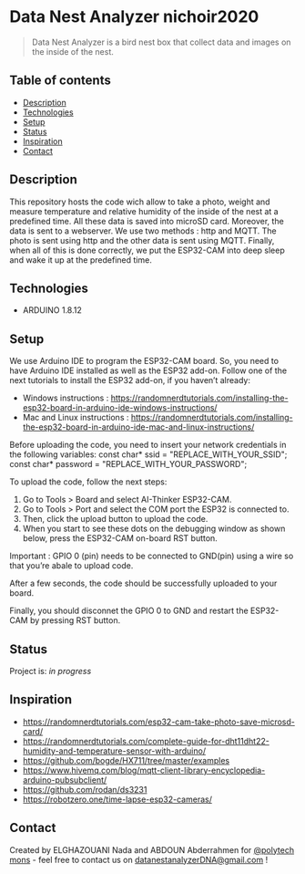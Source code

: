 # Data Nest Analyzer nichoir2020
> Data Nest Analyzer is a bird nest box that collect data and images on the inside of the nest.

## Table of contents
* [Description](#Description)
* [Technologies](#technologies)
* [Setup](#setup)
* [Status](#status)
* [Inspiration](#inspiration)
* [Contact](#contact)

## Description
This repository hosts the code wich allow to take a photo, weight and measure temperature and relative humidity of the inside of the nest at a predefined time. All these data is saved into microSD card. Moreover, the data is sent to a webserver. We use two methods : http and MQTT. The photo is sent using http and the other data is sent using MQTT. Finally, when all of this is done correctly, we put the ESP32-CAM into deep sleep and wake it up at the predefined time.

## Technologies
* ARDUINO 1.8.12

## Setup
We use Arduino IDE to program the ESP32-CAM board. So, you need to have Arduino IDE installed as well as the ESP32 add-on. 
Follow one of the next tutorials to install the ESP32 add-on, if you haven’t already:
 * Windows instructions : https://randomnerdtutorials.com/installing-the-esp32-board-in-arduino-ide-windows-instructions/
 * Mac and Linux instructions : https://randomnerdtutorials.com/installing-the-esp32-board-in-arduino-ide-mac-and-linux-instructions/

Before uploading the code, you need to insert your network credentials in the following variables:
const char* ssid = "REPLACE_WITH_YOUR_SSID";
const char* password = "REPLACE_WITH_YOUR_PASSWORD";

To upload the code, follow the next steps:
1) Go to Tools > Board and select AI-Thinker ESP32-CAM.
2) Go to Tools > Port and select the COM port the ESP32 is connected to.
3) Then, click the upload button to upload the code.
4) When you start to see these dots on the debugging window as shown below, press the ESP32-CAM on-board RST button.

Important : GPIO 0 (pin) needs to be connected to GND(pin) using a wire so that you’re abale to upload code.

After a few seconds, the code should be successfully uploaded to your board.

Finally, you should disconnet the GPIO 0 to GND and restart the ESP32-CAM by pressing RST button.





## Status
Project is: _in progress_

## Inspiration
* https://randomnerdtutorials.com/esp32-cam-take-photo-save-microsd-card/
* https://randomnerdtutorials.com/complete-guide-for-dht11dht22-humidity-and-temperature-sensor-with-arduino/
* https://github.com/bogde/HX711/tree/master/examples
* https://www.hivemq.com/blog/mqtt-client-library-encyclopedia-arduino-pubsubclient/
* https://github.com/rodan/ds3231
* https://robotzero.one/time-lapse-esp32-cameras/


## Contact
Created by ELGHAZOUANI Nada and ABDOUN Abderrahmen for [@polytech mons](https://web.umons.ac.be/fpms/fr/) - feel free to contact us on datanestanalyzerDNA@gmail.com !
